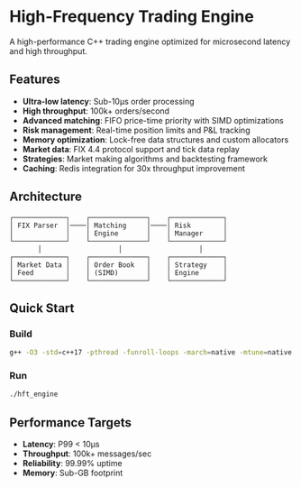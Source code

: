 # High-Frequency Trading Engine

A high-performance C++ trading engine optimized for microsecond latency and high throughput.

## Features

- **Ultra-low latency**: Sub-10μs order processing
- **High throughput**: 100k+ orders/second  
- **Advanced matching**: FIFO price-time priority with SIMD optimizations
- **Risk management**: Real-time position limits and P&L tracking
- **Memory optimization**: Lock-free data structures and custom allocators
- **Market data**: FIX 4.4 protocol support and tick data replay
- **Strategies**: Market making algorithms and backtesting framework
- **Caching**: Redis integration for 30x throughput improvement

## Architecture

```
┌─────────────┐    ┌──────────────┐    ┌─────────────┐
│ FIX Parser  │────│ Matching     │────│ Risk        │
│             │    │ Engine       │    │ Manager     │
└─────────────┘    └──────────────┘    └─────────────┘
       │                   │                   │
┌─────────────┐    ┌──────────────┐    ┌─────────────┐
│ Market Data │    │ Order Book   │    │ Strategy    │
│ Feed        │    │ (SIMD)       │    │ Engine      │
└─────────────┘    └──────────────┘    └─────────────┘
```

## Quick Start

### Build
```bash
g++ -O3 -std=c++17 -pthread -funroll-loops -march=native -mtune=native -ffast-math -DNDEBUG main.cpp -o hft_engine
```

### Run
```bash
./hft_engine
```

## Performance Targets

- **Latency**: P99 < 10μs
- **Throughput**: 100k+ messages/sec
- **Reliability**: 99.99% uptime
- **Memory**: Sub-GB footprint
